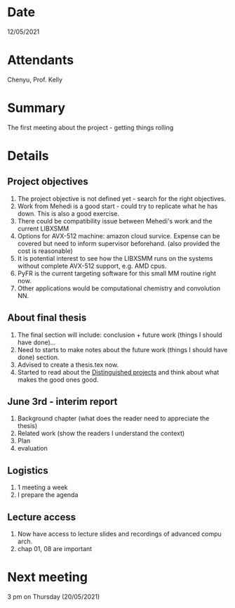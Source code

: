 # Date
12/05/2021

# Attendants
Chenyu, Prof. Kelly

# Summary
The first meeting about the project - getting things rolling

# Details

## Project objectives
1. The project objective is not defined yet - search for the right objectives.
2. Work from Mehedi is a good start - could try to replicate what he has down. This is also a good exercise.
3. There could be compatibility issue between Mehedi's work and the current LIBXSMM
4. Options for AVX-512 machine: amazon cloud survice. Expense can be covered but need to inform supervisor beforehand. (also provided the cost is reasonable)
5. It is potential interest to see how the LIBXSMM runs on the systems without complete AVX-512 support, e.g. AMD cpus. 
6. PyFR is the current targeting software for this small MM routine right now.
7. Other applications would be computational chemistry and convolution NN.

## About final thesis
1. The final section will include: conclusion + future work (things I should have done)...
2. Need to starts to make notes about the future work (things I should have done) section.
3. Advised to create a thesis.tex now.
4. Started to read about the [Distinguished projects](https://www.imperial.ac.uk/computing/prospective-students/projects-at-imperial/) and think about what makes the good ones good.

## June 3rd - interim report
1. Background chapter (what does the reader need to appreciate the thesis)
2. Related work (show the readers I understand the context)
3. Plan
4. evaluation

## Logistics
1. 1 meeting a week
2. I prepare the agenda

## Lecture access
1. Now have access to lecture slides and recordings of advanced compu arch.
2. chap 01, 08 are important

# Next meeting
3 pm on Thursday (20/05/2021)
